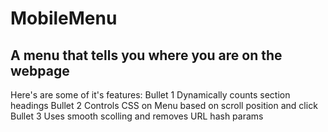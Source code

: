 # MobileMenu
## A menu that tells you where you are on the webpage
Here's are some of it's features:
Bullet 1 Dynamically counts section headings
Bullet 2 Controls CSS on Menu based on scroll position and click
Bullet 3 Uses smooth scolling and removes URL hash params
